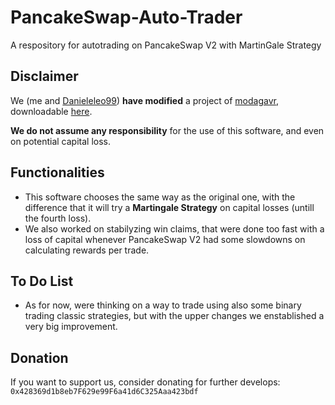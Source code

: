 # PancakeSwap-Auto-Trader
A respository for autotrading on PancakeSwap V2 with MartinGale Strategy

## Disclaimer
We (me and [Danieleleo99](https://github.com/Danieleleo99)) **have modified** a project of [modagavr](https://github.com/modagavr), downloadable [here](https://github.com/modagavr/pancakeswap-prediction-winner).

**We do not assume any responsibility** for the use of this software, and even on potential capital loss.

## Functionalities
* This software chooses the same way as the original one, with the difference that it will try a **Martingale Strategy** on capital losses (untill the fourth loss).
* We also worked on stabilyzing win claims, that were done too fast with a loss of capital whenever PancakeSwap V2 had some slowdowns on calculating rewards per trade.

## To Do List
* As for now, were thinking on a way to trade using also some binary trading classic strategies, but with the upper changes we enstablished a very big improvement.

## Donation
If you want to support us, consider donating for further develops:
`0x428369d1b8eb7F629e99F6a41d6C325Aaa423bdf`
